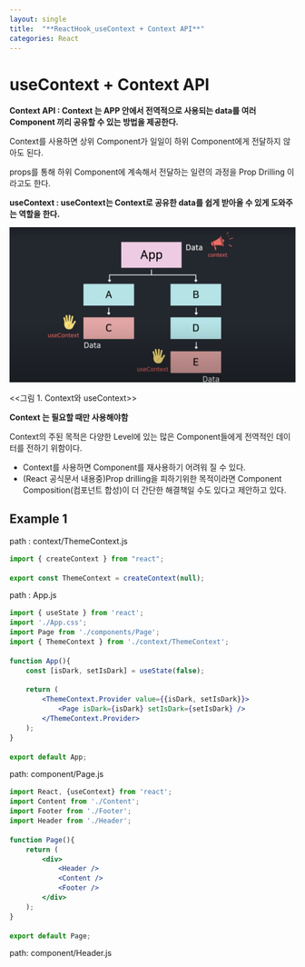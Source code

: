 ```yaml
---
layout: single
title:  "**ReactHook_useContext + Context API**"
categories: React
---
```


# useContext + Context API

**Context API : Context 는 APP 안에서 전역적으로 사용되는 data를 여러 Component 끼리 공유할 수 있는 방법을 제공한다.**

Context를 사용하면 상위 Component가 일일이 하위 Component에게 전달하지 않아도 된다.

props를 통해 하위 Component에 계속해서 전달하는 일련의 과정을 Prop Drilling 이라고도 한다.

**useContext : useContext는 Context로 공유한 data를 쉽게 받아올 수 있게 도와주는 역할을 한다.**

![React_useContext1.png](/assets/images/posts/2022-12-27-React-useContext-ContextAPI/React_useContext1.png)

<<그림 1. Context와 useContext>>

**Context 는 필요할 때만 사용해야함**

Context의 주된 목적은 다양한 Level에 있는 많은 Component들에게 전역적인 데이터를 전하기 위함이다.

- Context를 사용하면 Component를 재사용하기 어려워 질 수 있다.
- (React 공식문서 내용중)Prop drilling을 피하기위한 목적이라면 Component Composition(컴포넌트 합성)이 더 간단한 해결책일 수도 있다고 제안하고 있다.

## Example 1

path : context/ThemeContext.js

```jsx
import { createContext } from "react";

export const ThemeContext = createContext(null);
```

path : App.js

```jsx
import { useState } from 'react';
import './App.css';
import Page from './components/Page';
import { ThemeContext } from './context/ThemeContext';

function App(){
	const [isDark, setIsDark] = useState(false);

	return (
		<ThemeContext.Provider value={{isDark, setIsDark}}>
			<Page isDark={isDark} setIsDark={setIsDark} />
		</ThemeContext.Provider>
	);
}

export default App;
```

path: component/Page.js

```jsx
import React, {useContext} from 'react';
import Content from './Content';
import Footer from './Footer';
import Header from './Header';

function Page(){
	return (
		<div>
			<Header />
			<Content />
			<Footer />
		</div>
	);
}

export default Page;
```

path: component/Header.js